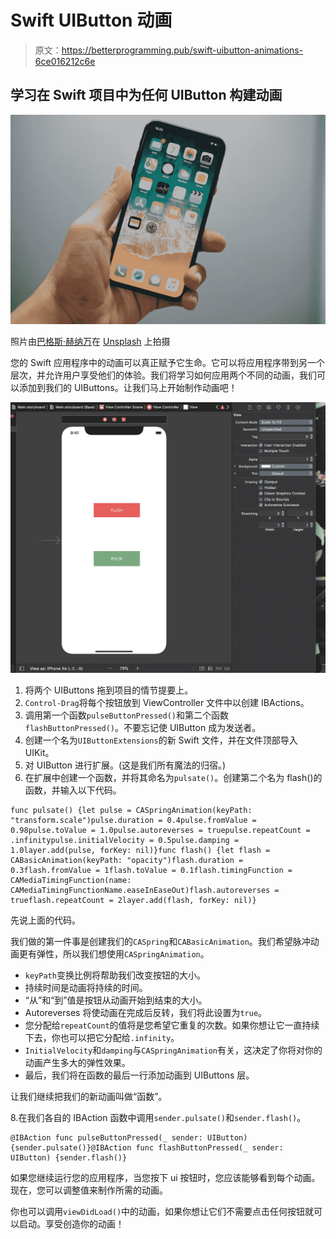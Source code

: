 # Swift UIButton 动画

> 原文：<https://betterprogramming.pub/swift-uibutton-animations-6ce016212c6e>

## 学习在 Swift 项目中为任何 UIButton 构建动画

![](img/a95481eb85142f552b7c3407cbd21e3a.png)

照片由[巴格斯·赫纳万](https://unsplash.com/@bhaguz?utm_source=unsplash&utm_medium=referral&utm_content=creditCopyText)在 [Unsplash](https://unsplash.com/search/photos/iphone?utm_source=unsplash&utm_medium=referral&utm_content=creditCopyText) 上拍摄

您的 Swift 应用程序中的动画可以真正赋予它生命。它可以将应用程序带到另一个层次，并允许用户享受他们的体验。我们将学习如何应用两个不同的动画，我们可以添加到我们的 UIButtons。让我们马上开始制作动画吧！

![](img/16214703cab577c13749d602c403b430.png)

1.  将两个 UIButtons 拖到项目的情节提要上。
2.  `Control-Drag`将每个按钮放到 ViewController 文件中以创建 IBActions。
3.  调用第一个函数`pulseButtonPressed()`和第二个函数`flashButtonPressed()`。不要忘记使 UIButton 成为发送者。
4.  创建一个名为`UIButtonExtensions`的新 Swift 文件，并在文件顶部导入 UIKit。
5.  对 UIButton 进行扩展。(这是我们所有魔法的归宿。)
6.  在扩展中创建一个函数，并将其命名为`pulsate()`。创建第二个名为 flash()的函数，并输入以下代码。

```
func pulsate() {let pulse = CASpringAnimation(keyPath: "transform.scale")pulse.duration = 0.4pulse.fromValue = 0.98pulse.toValue = 1.0pulse.autoreverses = truepulse.repeatCount = .infinitypulse.initialVelocity = 0.5pulse.damping = 1.0layer.add(pulse, forKey: nil)}func flash() {let flash = CABasicAnimation(keyPath: "opacity")flash.duration = 0.3flash.fromValue = 1flash.toValue = 0.1flash.timingFunction = CAMediaTimingFunction(name: CAMediaTimingFunctionName.easeInEaseOut)flash.autoreverses = trueflash.repeatCount = 2layer.add(flash, forKey: nil)}
```

先说上面的代码。

我们做的第一件事是创建我们的`CASpring`和`CABasicAnimation`。我们希望脉冲动画更有弹性，所以我们想使用`CASpringAnimation`。

*   `keyPath`变换比例将帮助我们改变按钮的大小。
*   持续时间是动画将持续的时间。
*   “从”和“到”值是按钮从动画开始到结束的大小。
*   Autoreverses 将使动画在完成后反转，我们将此设置为`true`。
*   您分配给`repeatCount`的值将是您希望它重复的次数。如果你想让它一直持续下去，你也可以把它分配给`.infinity`。
*   `InitialVelocity`和`damping`与`CASpringAnimation`有关，这决定了你将对你的动画产生多大的弹性效果。
*   最后，我们将在函数的最后一行添加动画到 UIButtons 层。

让我们继续把我们的新动画叫做“函数”。

8.在我们各自的 IBAction 函数中调用`sender.pulsate()`和`sender.flash()`。

```
@IBAction func pulseButtonPressed(_ sender: UIButton) {sender.pulsate()}@IBAction func flashButtonPressed(_ sender: UIButton) {sender.flash()}
```

如果您继续运行您的应用程序，当您按下 ui 按钮时，您应该能够看到每个动画。现在，您可以调整值来制作所需的动画。

你也可以调用`viewDidLoad()`中的动画，如果你想让它们不需要点击任何按钮就可以启动。享受创造你的动画！